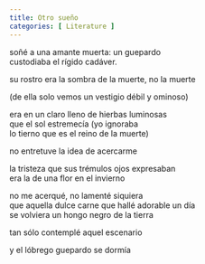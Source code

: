 ```yaml
---
title: Otro sueño 
categories: [ Literature ]
---
```


soñé a una amante muerta: un guepardo <br>
custodiaba el rígido cadáver. <br>

su rostro era la sombra de la muerte, no la muerte <br>

(de ella solo vemos un vestigio débil y ominoso) <br>

era en un claro lleno de hierbas luminosas <br>
que el sol estremecía (yo ignoraba <br>
lo tierno que es el reino de la muerte)<br>

no entretuve la idea de acercarme <br>

la tristeza que sus trémulos ojos expresaban<br>
era la de una flor en el invierno<br>

no me acerqué, no lamenté siquiera <br>
que aquella dulce carne que hallé adorable un día <br>
se volviera un hongo negro de la tierra <br>

tan sólo contemplé aquel escenario <br>

y el lóbrego guepardo se dormía
